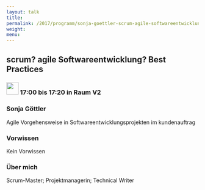 ```yaml
---
layout: talk
title:
permalink: /2017/programm/sonja-goettler-scrum-agile-softwareentwicklung-best-practices/
weight:
menu:
---
```

## scrum? agile Softwareentwicklung? Best Practices

### <img height = "32" src="../../../images/talk.svg"> 17:00 bis 17:20 in Raum V2

### Sonja Göttler

Agile Vorgehensweise in Softwareentwicklungsprojekten im kundenauftrag

### Vorwissen

Kein Vorwissen

### Über mich

Scrum-Master; Projektmanagerin; Technical Writer

